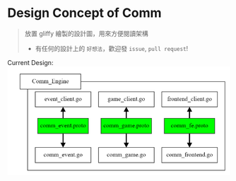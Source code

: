 # Design Concept of Comm

> 放置 gliffy 繪製的設計圖，用來方便閱讀架構
> * 有任何的設計上的 `好想法`，歡迎發 `issue`, `pull request`!

Current Design:
![](lifegamer_comm.png)